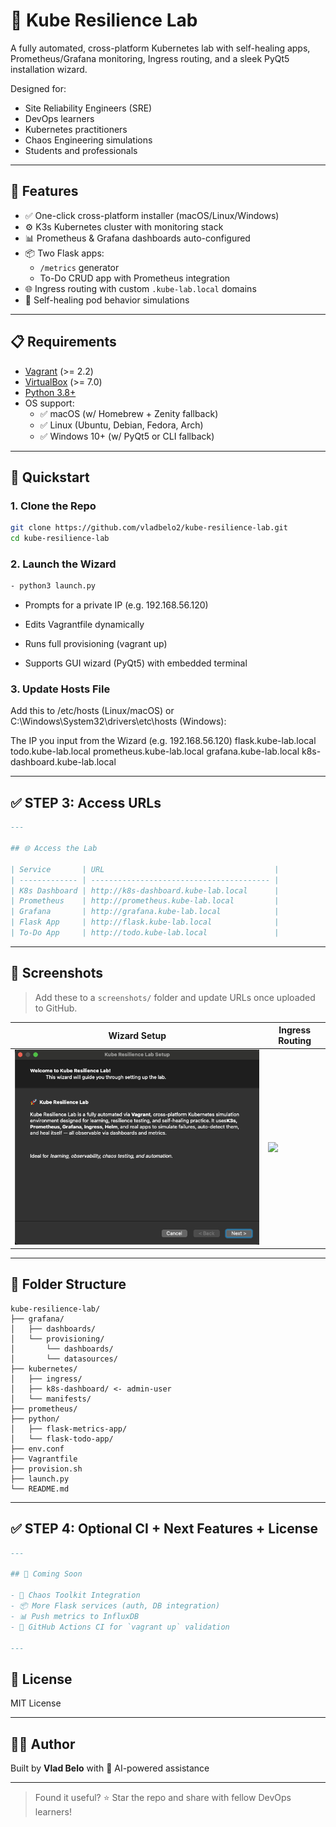 # 🚀 Kube Resilience Lab

A fully automated, cross-platform Kubernetes lab with self-healing apps, Prometheus/Grafana monitoring, Ingress routing, and a sleek PyQt5 installation wizard.

Designed for:
- Site Reliability Engineers (SRE)
- DevOps learners
- Kubernetes practitioners
- Chaos Engineering simulations
- Students and professionals

---

## 🌟 Features

- ✅ One-click cross-platform installer (macOS/Linux/Windows)
- ⚙️ K3s Kubernetes cluster with monitoring stack
- 📊 Prometheus & Grafana dashboards auto-configured
- 📦 Two Flask apps: 
  - `/metrics` generator
  - To-Do CRUD app with Prometheus integration
- 🌐 Ingress routing with custom `.kube-lab.local` domains
- 🔁 Self-healing pod behavior simulations

---

## 📋 Requirements

- [Vagrant](https://www.vagrantup.com/) (>= 2.2)
- [VirtualBox](https://www.virtualbox.org/) (>= 7.0)
- [Python 3.8+](https://www.python.org/downloads/)
- OS support:
  - ✅ macOS (w/ Homebrew + Zenity fallback)
  - ✅ Linux (Ubuntu, Debian, Fedora, Arch)
  - ✅ Windows 10+ (w/ PyQt5 or CLI fallback)

---

## 🚀 Quickstart

### 1. Clone the Repo


```bash
git clone https://github.com/vladbelo2/kube-resilience-lab.git
cd kube-resilience-lab
```

### 2. Launch the Wizard

```bash
- python3 launch.py
```

- Prompts for a private IP (e.g. 192.168.56.120)

- Edits Vagrantfile dynamically

- Runs full provisioning (vagrant up)

- Supports GUI wizard (PyQt5) with embedded terminal

### 3. Update Hosts File
Add this to /etc/hosts (Linux/macOS) or C:\Windows\System32\drivers\etc\hosts (Windows):

The IP you input from the Wizard 
(e.g. 192.168.56.120) flask.kube-lab.local todo.kube-lab.local prometheus.kube-lab.local grafana.kube-lab.local k8s-dashboard.kube-lab.local


---

## ✅ STEP 3: Access URLs

```markdown
---

## 🌐 Access the Lab

| Service       | URL                                      |
| ------------- | ---------------------------------------- |
| K8s Dashboard | http://k8s-dashboard.kube-lab.local      |
| Prometheus    | http://prometheus.kube-lab.local         |
| Grafana       | http://grafana.kube-lab.local            |
| Flask App     | http://flask.kube-lab.local              |
| To-Do App     | http://todo.kube-lab.local               |
```
---

## 📸 Screenshots

> Add these to a `screenshots/` folder and update URLs once uploaded to GitHub.

| Wizard Setup | Ingress Routing |
| ------------ | ----------------|
| ![](screenshots/wizard.png) | ![](screenshots/urls.png) |

---

## 📁 Folder Structure
```text
kube-resilience-lab/
├── grafana/
│   ├── dashboards/
│   └── provisioning/
│       └── dashboards/
│       └── datasources/
├── kubernetes/
│   ├── ingress/
│   ├── k8s-dashboard/ <- admin-user
│   └── manifests/
├── prometheus/
├── python/
│   ├── flask-metrics-app/
│   └── flask-todo-app/
├── env.conf
├── Vagrantfile
├── provision.sh
├── launch.py
└── README.md
```
---

## ✅ STEP 4: Optional CI + Next Features + License

```markdown
---

## 🧪 Coming Soon

- 🔁 Chaos Toolkit Integration
- 📦 More Flask services (auth, DB integration)
- 📊 Push metrics to InfluxDB
- 🔄 GitHub Actions CI for `vagrant up` validation

---
```
## 📄 License

MIT License

---

## 👨‍💻 Author

Built by **Vlad Belo** with 🤖 AI-powered assistance

---

> Found it useful? ⭐ Star the repo and share with fellow DevOps learners!

